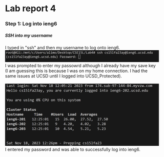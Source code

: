 # Lab report 4
### Step 1: Log into ieng6
##### SSH into my username
I typed in "ssh" and then my username to log onto ieng6. 
<br>
![image](IMG1.png) 
<br>
I was prompted to enter my passowrd although I already have my save key (I am guessing this is because I was on my home connection. I had the same issues at UCSD until I logged into UCSD_Protected). <br>
<br>
![Image](IMG2.png) 
<br>
I entered my password and was able to successfully log into ieng6.
